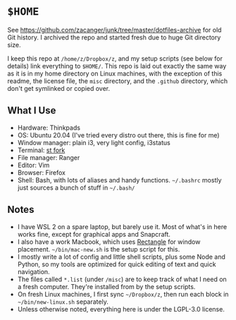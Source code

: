 # `$HOME`

See <https://github.com/zacanger/junk/tree/master/dotfiles-archive> for old
Git history. I archived the repo and started fresh due to huge Git directory
size.

I keep this repo at `/home/z/Dropbox/z`, and my setup scripts (see below for
details) link everything to `$HOME/`. This repo is laid out exactly the same way
as it is in my home directory on Linux machines, with the exception of this
readme, the license file, the `misc` directory, and the `.github` directory,
which don't get symlinked or copied over.

## What I Use

* Hardware: Thinkpads
* OS: Ubuntu 20.04 (I've tried every distro out there, this is fine for me)
* Window manager: plain i3, very light config, i3status
* Terminal: [st fork](https://github.com/zacanger/st)
* File manager: Ranger
* Editor: Vim
* Browser: Firefox
* Shell: Bash, with lots of aliases and handy functions. `~/.bashrc`
  mostly just sources a bunch of stuff in `~/.bash/`

## Notes

* I have WSL 2 on a spare laptop, but barely use it. Most of what's in here
  works fine, except for graphical apps and Snapcraft.
* I also have a work Macbook, which uses
  [Rectangle](https://github.com/rxhanson/Rectangle) for window placement.
  `~/bin/mac-new.sh` is the setup script for this.
* I mostly write a lot of config and little shell scripts, plus some Node and
  Python, so my tools are optimized for quick editing of text and quick
  navigation.
* The files called `*.list` (under `/misc`) are to keep track of what I need on
  a fresh computer. They're installed from by the setup scripts.
* On fresh Linux machines, I first sync `~/Dropbox/z`, then run each block in
  `~/bin/new-linux.sh` separately.
* Unless otherwise noted, everything here is under the LGPL-3.0 license.
